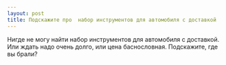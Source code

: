 ```yaml
---
layout: post 
title: Подскажите про  набор инструментов для автомобиля с доставкой 
--- 
```

Нигде не могу найти  набор инструментов для автомобиля с доставкой. Или ждать надо очень долго, или цена баснословная. Подскажите, где вы брали?